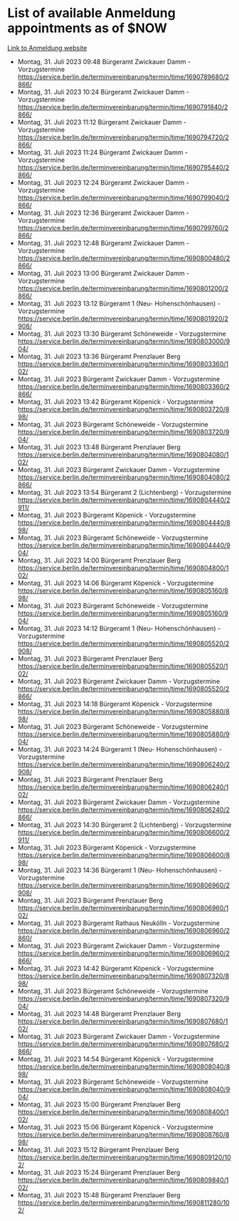 # List of available Anmeldung appointments as of $NOW
[Link to Anmeldung website](https://service.berlin.de/terminvereinbarung/termin/tag.php?termin=1&anliegen[]=120686&dienstleisterlist=122210,122217,327316,122219,327312,122227,327314,122231,327346,122243,327348,122254,122252,329742,122260,329745,122262,329748,122271,327278,122273,327274,122277,327276,330436,122280,327294,122282,327290,122284,327292,122291,327270,122285,327266,122286,327264,122296,327268,150230,329760,122297,327286,122294,327284,122312,329763,122314,329775,122304,327330,122311,327334,122309,327332,317869,122281,327352,122279,329772,122283,122276,327324,122274,327326,122267,329766,122246,327318,122251,327320,122257,327322,122208,327298,122226,327300&herkunft=http%3A%2F%2Fservice.berlin.de%2Fdienstleistung%2F120686%2F)
- Montag, 31. Juli 2023 09:48 Bürgeramt Zwickauer Damm - Vorzugstermine https://service.berlin.de/terminvereinbarung/termin/time/1690789680/2866/
- Montag, 31. Juli 2023 10:24 Bürgeramt Zwickauer Damm - Vorzugstermine https://service.berlin.de/terminvereinbarung/termin/time/1690791840/2866/
- Montag, 31. Juli 2023 11:12 Bürgeramt Zwickauer Damm - Vorzugstermine https://service.berlin.de/terminvereinbarung/termin/time/1690794720/2866/
- Montag, 31. Juli 2023 11:24 Bürgeramt Zwickauer Damm - Vorzugstermine https://service.berlin.de/terminvereinbarung/termin/time/1690795440/2866/
- Montag, 31. Juli 2023 12:24 Bürgeramt Zwickauer Damm - Vorzugstermine https://service.berlin.de/terminvereinbarung/termin/time/1690799040/2866/
- Montag, 31. Juli 2023 12:36 Bürgeramt Zwickauer Damm - Vorzugstermine https://service.berlin.de/terminvereinbarung/termin/time/1690799760/2866/
- Montag, 31. Juli 2023 12:48 Bürgeramt Zwickauer Damm - Vorzugstermine https://service.berlin.de/terminvereinbarung/termin/time/1690800480/2866/
- Montag, 31. Juli 2023 13:00 Bürgeramt Zwickauer Damm - Vorzugstermine https://service.berlin.de/terminvereinbarung/termin/time/1690801200/2866/
- Montag, 31. Juli 2023 13:12 Bürgeramt 1 (Neu- Hohenschönhausen) - Vorzugstermine https://service.berlin.de/terminvereinbarung/termin/time/1690801920/2908/
- Montag, 31. Juli 2023 13:30 Bürgeramt Schöneweide - Vorzugstermine https://service.berlin.de/terminvereinbarung/termin/time/1690803000/904/
- Montag, 31. Juli 2023 13:36 Bürgeramt Prenzlauer Berg https://service.berlin.de/terminvereinbarung/termin/time/1690803360/102/
- Montag, 31. Juli 2023  Bürgeramt Zwickauer Damm - Vorzugstermine https://service.berlin.de/terminvereinbarung/termin/time/1690803360/2866/
- Montag, 31. Juli 2023 13:42 Bürgeramt Köpenick - Vorzugstermine https://service.berlin.de/terminvereinbarung/termin/time/1690803720/898/
- Montag, 31. Juli 2023  Bürgeramt Schöneweide - Vorzugstermine https://service.berlin.de/terminvereinbarung/termin/time/1690803720/904/
- Montag, 31. Juli 2023 13:48 Bürgeramt Prenzlauer Berg https://service.berlin.de/terminvereinbarung/termin/time/1690804080/102/
- Montag, 31. Juli 2023  Bürgeramt Zwickauer Damm - Vorzugstermine https://service.berlin.de/terminvereinbarung/termin/time/1690804080/2866/
- Montag, 31. Juli 2023 13:54 Bürgeramt 2 (Lichtenberg) - Vorzugstermine https://service.berlin.de/terminvereinbarung/termin/time/1690804440/2911/
- Montag, 31. Juli 2023  Bürgeramt Köpenick - Vorzugstermine https://service.berlin.de/terminvereinbarung/termin/time/1690804440/898/
- Montag, 31. Juli 2023  Bürgeramt Schöneweide - Vorzugstermine https://service.berlin.de/terminvereinbarung/termin/time/1690804440/904/
- Montag, 31. Juli 2023 14:00 Bürgeramt Prenzlauer Berg https://service.berlin.de/terminvereinbarung/termin/time/1690804800/102/
- Montag, 31. Juli 2023 14:06 Bürgeramt Köpenick - Vorzugstermine https://service.berlin.de/terminvereinbarung/termin/time/1690805160/898/
- Montag, 31. Juli 2023  Bürgeramt Schöneweide - Vorzugstermine https://service.berlin.de/terminvereinbarung/termin/time/1690805160/904/
- Montag, 31. Juli 2023 14:12 Bürgeramt 1 (Neu- Hohenschönhausen) - Vorzugstermine https://service.berlin.de/terminvereinbarung/termin/time/1690805520/2908/
- Montag, 31. Juli 2023  Bürgeramt Prenzlauer Berg https://service.berlin.de/terminvereinbarung/termin/time/1690805520/102/
- Montag, 31. Juli 2023  Bürgeramt Zwickauer Damm - Vorzugstermine https://service.berlin.de/terminvereinbarung/termin/time/1690805520/2866/
- Montag, 31. Juli 2023 14:18 Bürgeramt Köpenick - Vorzugstermine https://service.berlin.de/terminvereinbarung/termin/time/1690805880/898/
- Montag, 31. Juli 2023  Bürgeramt Schöneweide - Vorzugstermine https://service.berlin.de/terminvereinbarung/termin/time/1690805880/904/
- Montag, 31. Juli 2023 14:24 Bürgeramt 1 (Neu- Hohenschönhausen) - Vorzugstermine https://service.berlin.de/terminvereinbarung/termin/time/1690806240/2908/
- Montag, 31. Juli 2023  Bürgeramt Prenzlauer Berg https://service.berlin.de/terminvereinbarung/termin/time/1690806240/102/
- Montag, 31. Juli 2023  Bürgeramt Zwickauer Damm - Vorzugstermine https://service.berlin.de/terminvereinbarung/termin/time/1690806240/2866/
- Montag, 31. Juli 2023 14:30 Bürgeramt 2 (Lichtenberg) - Vorzugstermine https://service.berlin.de/terminvereinbarung/termin/time/1690806600/2911/
- Montag, 31. Juli 2023  Bürgeramt Köpenick - Vorzugstermine https://service.berlin.de/terminvereinbarung/termin/time/1690806600/898/
- Montag, 31. Juli 2023 14:36 Bürgeramt 1 (Neu- Hohenschönhausen) - Vorzugstermine https://service.berlin.de/terminvereinbarung/termin/time/1690806960/2908/
- Montag, 31. Juli 2023  Bürgeramt Prenzlauer Berg https://service.berlin.de/terminvereinbarung/termin/time/1690806960/102/
- Montag, 31. Juli 2023  Bürgeramt Rathaus Neukölln - Vorzugstermine https://service.berlin.de/terminvereinbarung/termin/time/1690806960/2860/
- Montag, 31. Juli 2023  Bürgeramt Zwickauer Damm - Vorzugstermine https://service.berlin.de/terminvereinbarung/termin/time/1690806960/2866/
- Montag, 31. Juli 2023 14:42 Bürgeramt Köpenick - Vorzugstermine https://service.berlin.de/terminvereinbarung/termin/time/1690807320/898/
- Montag, 31. Juli 2023  Bürgeramt Schöneweide - Vorzugstermine https://service.berlin.de/terminvereinbarung/termin/time/1690807320/904/
- Montag, 31. Juli 2023 14:48 Bürgeramt Prenzlauer Berg https://service.berlin.de/terminvereinbarung/termin/time/1690807680/102/
- Montag, 31. Juli 2023  Bürgeramt Zwickauer Damm - Vorzugstermine https://service.berlin.de/terminvereinbarung/termin/time/1690807680/2866/
- Montag, 31. Juli 2023 14:54 Bürgeramt Köpenick - Vorzugstermine https://service.berlin.de/terminvereinbarung/termin/time/1690808040/898/
- Montag, 31. Juli 2023  Bürgeramt Schöneweide - Vorzugstermine https://service.berlin.de/terminvereinbarung/termin/time/1690808040/904/
- Montag, 31. Juli 2023 15:00 Bürgeramt Prenzlauer Berg https://service.berlin.de/terminvereinbarung/termin/time/1690808400/102/
- Montag, 31. Juli 2023 15:06 Bürgeramt Köpenick - Vorzugstermine https://service.berlin.de/terminvereinbarung/termin/time/1690808760/898/
- Montag, 31. Juli 2023 15:12 Bürgeramt Prenzlauer Berg https://service.berlin.de/terminvereinbarung/termin/time/1690809120/102/
- Montag, 31. Juli 2023 15:24 Bürgeramt Prenzlauer Berg https://service.berlin.de/terminvereinbarung/termin/time/1690809840/102/
- Montag, 31. Juli 2023 15:48 Bürgeramt Prenzlauer Berg https://service.berlin.de/terminvereinbarung/termin/time/1690811280/102/
